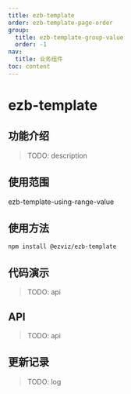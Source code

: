 ```yaml
---
title: ezb-template
order: ezb-template-page-order
group:
  title: ezb-template-group-value
  order: -1
nav:
  title: 业务组件
toc: content
---
```


# ezb-template

## 功能介绍

> TODO: description

## 使用范围

ezb-template-using-range-value

## 使用方法

`npm install @ezviz/ezb-template`

## 代码演示

> TODO: api

## API

> TODO: api

## 更新记录

> TODO: log
